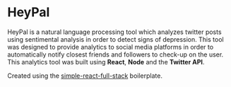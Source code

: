 # HeyPal

HeyPal is a natural language processing tool which analyzes twitter posts using sentimental analysis in order to detect signs of depression. This tool was designed to provide analytics to social media platforms in order to automatically notify closest friends and followers to check-up on the user. This analytics tool was built using **React**, **Node** and the **Twitter API**.

Created using the [simple-react-full-stack](https://github.com/crsandeep/simple-react-full-stack) boilerplate.

